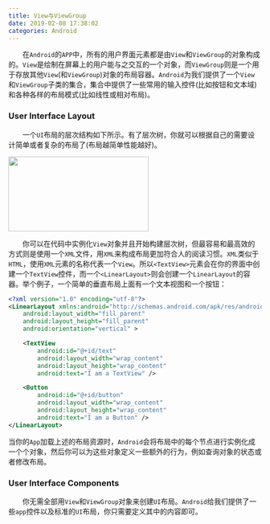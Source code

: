 ```yaml
---
title: View与ViewGroup
date: 2019-02-08 17:38:02
categories: Android
---
```

&emsp;&emsp;在`Android`的`APP`中，所有的用户界面元素都是由`View`和`ViewGroup`的对象构成的。`View`是绘制在屏幕上的用户能与之交互的一个对象，而`ViewGroup`则是一个用于存放其他`View`(和`ViewGroup`)对象的布局容器。`Android`为我们提供了一个`View`和`ViewGroup`子类的集合，集合中提供了一些常用的输入控件(比如按钮和文本域)和各种各样的布局模式(比如线性或相对布局)。

### User Interface Layout

&emsp;&emsp;一个`UI`布局的层次结构如下所示。有了层次树，你就可以根据自己的需要设计简单或者复杂的布局了(布局越简单性能越好)。

<img src="./View与ViewGroup/1.png" height="149" width="279">

&emsp;&emsp;你可以在代码中实例化`View`对象并且开始构建层次树，但最容易和最高效的方式则是使用一个`XML`文件，用`XML`来构成布局更加符合人的阅读习惯。`XML`类似于`HTML`，使用`XML`元素的名称代表一个`View`。所以`<TextView>`元素会在你的界面中创建一个`TextView`控件，而一个`<LinearLayout>`则会创建一个`LinearLayout`的容器。举个例子，一个简单的垂直布局上面有一个文本视图和一个按钮：

``` xml
<?xml version="1.0" encoding="utf-8"?>
<LinearLayout xmlns:android="http://schemas.android.com/apk/res/android"
    android:layout_width="fill_parent"
    android:layout_height="fill_parent"
    android:orientation="vertical" >

    <TextView
        android:id="@+id/text"
        android:layout_width="wrap_content"
        android:layout_height="wrap_content"
        android:text="I am a TextView" />

    <Button
        android:id="@+id/button"
        android:layout_width="wrap_content"
        android:layout_height="wrap_content"
        android:text="I am a Button" />
</LinearLayout>
```

当你的`App`加载上述的布局资源时，`Android`会将布局中的每个节点进行实例化成一个个对象，然后你可以为这些对象定义一些额外的行为，例如查询对象的状态或者修改布局。

### User Interface Components

&emsp;&emsp;你无需全部用`View`和`ViewGroup`对象来创建`UI`布局。`Android`给我们提供了一些`app`控件以及标准的`UI`布局，你只需要定义其中的内容即可。